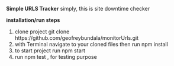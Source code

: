 **Simple URLS Tracker**
simply, this is site downtime checker

**installation/run steps**
 <ol>
  <li>clone project git clone https://github.com/geofreybundala/monitorUrls.git </li>
  <li> with Terminal navigate to your cloned files then run npm install </li>
  <li>to start project run npm start </li>
  <li>run npm test , for testing purpose</li>
</ol>

